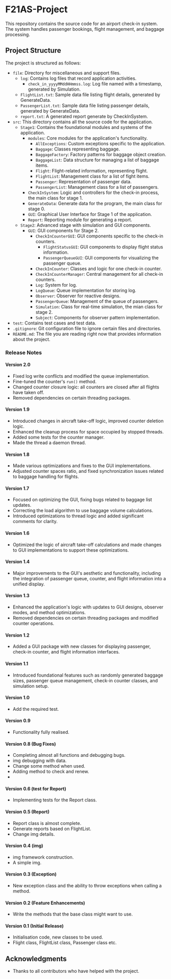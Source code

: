 # F21AS-Project

This repository contains the source code for an airport check-in system. The system handles passenger bookings, flight
management, and baggage processing.

## Project Structure

The project is structured as follows:

- `file`: Directory for miscellaneous and support files.
    - `log`: Contains log files that record application activities.
        - `check_in_yyyyMMddHHmmss.log`: Log file named with a timestamp, generated by Simulation.
    - `FlightList.txt`: Sample data file listing flight details, generated by GenerateData.
    - `PassengerList.txt`: Sample data file listing passenger details, generated by GenerateData.
    - `report.txt`: A generated report generate by CheckInSystem.
- `src`: This directory contains all the source code for the application.
    - `Stage1`: Contains the foundational modules and systems of the application.
        - `modules`: Core modules for the application's functionality.
            - `AllExceptions`: Custom exceptions specific to the application.
            - `Baggage`: Classes representing baggage.
            - `BaggageFactory`: Factory patterns for baggage object creation.
            - `BaggageList`: Data structure for managing a list of baggage items.
            - `Flight`: Flight-related information, representing flight.
            - `FlightList`: Management class for a list of fight items.
            - `Passenger`: Representation of passenger data.
            - `PassengerList`: Management class for a list of passengers.
        - `CheckInSystem`: Logic and controllers for the check-in process, the main class for stage 1.
        - `GenerateData`: Generate data for the program, the main class for stage 0.
        - `GUI`: Graphical User Interface for Stage 1 of the application.
        - `Report`: Reporting module for generating a report.
    - `Stage2`: Advanced stage with simulation and GUI components.
        - `GUI`: GUI components for Stage 2.
            - `CheckInCounterGUI`: GUI components specific to the check-in counters.
                - `FlightStatusGUI`: GUI components to display flight status information.
                - `PassengerQueueGUI`: GUI components for visualizing the passenger queue.
            - `CheckInCounter`: Classes and logic for one check-in counter.
            - `CheckInCounterManager`: Central management for all check-in counters.
            - `Log`: System for log.
            - `LogQueue`: Queue implementation for storing log.
            - `Observer`: Observer for reactive designs.
            - `PassengerQueue`: Management of the queue of passengers.
            - `Simulation`: Class for real-time simulation, the mian class for stage 2.
            - `Subject`: Components for observer pattern implementation.
- `test`: Contains test cases and test data.
- `.gitignore`: Git configuration file to ignore certain files and directories.
- `README.md`: The file you are reading right now that provides information about the project.

### Release Notes

#### Version 2.0

- Fixed log write conflicts and modified the queue implementation.
- Fine-tuned the counter's `run()` method.
- Changed counter closure logic: all counters are closed after all flights have taken off.
- Removed dependencies on certain threading packages.

#### Version 1.9

- Introduced changes in aircraft take-off logic, improved counter deletion logic.
- Enhanced the cleanup process for space occupied by stopped threads.
- Added some tests for the counter manager.
- Made the thread a daemon thread.

#### Version 1.8

- Made various optimizations and fixes to the GUI implementations.
- Adjusted counter spaces ratio, and fixed synchronization issues related to baggage handling for flights.

#### Version 1.7

- Focused on optimizing the GUI, fixing bugs related to baggage list updates.
- Correcting the load algorithm to use baggage volume calculations.
- Introduced optimizations to thread logic and added significant comments for clarity.

#### Version 1.6

- Optimized the logic of aircraft take-off calculations and made changes to GUI implementations to support these
  optimizations.

#### Version 1.4

- Major improvements to the GUI's aesthetic and functionality, including the integration of passenger queue, counter,
  and flight information into a unified display.

#### Version 1.3

- Enhanced the application's logic with updates to GUI designs, observer modes, and method optimizations.
- Removed dependencies on certain threading packages and modified counter operations.

#### Version 1.2

- Added a GUI package with new classes for displaying passenger, check-in counter, and flight information interfaces.

#### Version 1.1

- Introduced foundational features such as randomly generated baggage sizes, passenger queue management, check-in
  counter classes, and simulation setup.

#### Version 1.0

- Add the required test.

#### Version 0.9

- Functionality fully realised.

#### Version 0.8 (Bug Fixes)

- Completing almost all functions and debugging bugs.
- img debugging with data.
- Change some method when used.
- Adding method to check and renew.
-

#### Version 0.6 (test for Report)

- Implementing tests for the Report class.

#### Version 0.5 (Report)

- Report class is almost complete.
- Generate reports based on FlightList.
- Change img details.

#### Version 0.4 (img)

- img framework construction.
- A simple img.

#### Version 0.3 (Exception)

- New exception class and the ability to throw exceptions when calling a method.

#### Version 0.2 (Feature Enhancements)

- Write the methods that the base class might want to use.

#### Version 0.1 (Initial Release)

- Initialisation code, new classes to be used.
- Flight class, FlightList class, Passenger class etc.

## Acknowledgments

- Thanks to all contributors who have helped with the project.
